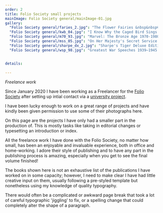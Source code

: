 ```yaml
---
order: 2
title: Folio Society small projects
mainImage: Folio Society general/mainImage-01.jpg
gallery:
  "Folio Society general/faries_2.jpg": "The Flower Fairies &nbsp&nbsp© Folio Society <br><br> For this set of volumes I typeset a few poems taking their setting from original editions."
  "Folio Society general/kwb_04.jpg": "I Know Why the Caged Bird Sings &nbsp&nbsp© Folio Society"
  "Folio Society general/m70_93.jpg": "Marvel: The Bronze Age 1970-1980 &nbsp&nbsp© Folio Society<br><br>I was lucky enough to scan the original comics for their reproduction in this book."
  "Folio Society general/mss_05.jpg": "On Her Majesty's Secret Service &nbsp&nbsp© Folio Society"
  "Folio Society general/sharpe_dx_2.jpg": "Sharpe's Tiger Deluxe Edition &nbsp&nbsp© Folio Society"
  "Folio Society general/wsp_98.jpg": "Greatest War Speeches 1939–1945 &nbsp&nbsp© Folio Society"
 
 
details:
  
---
```


_Freelance work_

Since January 2020 I have been working as a Freelancer for the [Folio Society](https://www.foliosociety.com/uk) after setting up intial contact via a [university project](https://richardmasondesign.com/client-directed).

I have been lucky enough to work on a great range of projects and have kindly been given permission to use some of their photographs here.

On this page are the projects I have only had a smaller part in the production of. This is mostly tasks like taking in editorial changes or typesetting an introduction or index.

All the freelance work I have done with the Folio Society, no matter how small, has been an enjoyable and invaluable experience, both in office and home-working. I adore their style of publishing and to have any part in the publishing process is amazing, especially when you get to see the final volume finished!

The books shown here is not an exhaustive list of the publications I have worked on in some capacity; however, I need to make clear I have had little creative input on them, usually following a pre-styled template but nonetheless using my knowledge of quality typography.

There would often be a complicated or awkward page break that took a lot of careful typographic 'jiggling' to fix, or a spelling change that could completely alter the shape of a paragraph.